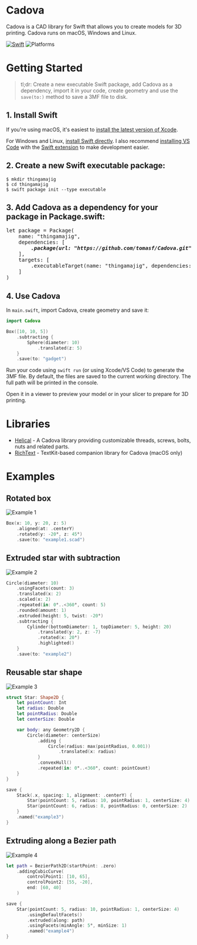 # Cadova
Cadova is a CAD library for Swift that allows you to create models for 3D printing. Cadova runs on macOS, Windows and Linux.

[![Swift](https://github.com/tomasf/Cadova/actions/workflows/swift.yml/badge.svg)](https://github.com/tomasf/Cadova/actions/workflows/swift.yml)
![Platforms](https://img.shields.io/badge/Platforms-macOS_|_Linux_|_Windows-cc9529?logo=swift&logoColor=white)

# Getting Started
> tl;dr: Create a new executable Swift package, add Cadova as a dependency, import it in your code, create geometry and use the `save(to:)` method to save a 3MF file to disk.

## 1. Install Swift
If you're using macOS, it's easiest to [install the latest version of Xcode][xcode].

For Windows and Linux, [install Swift directly][swift]. I also recommend [installing VS Code][vscode] with the [Swift extension][swift-extension] to make development easier.

## 2. Create a new Swift executable package:
```
$ mkdir thingamajig
$ cd thingamajig
$ swift package init --type executable
```

## 3. Add Cadova as a dependency for your package in Package.swift:

<pre>
let package = Package(
    name: "thingamajig",
    dependencies: [
        <b><i>.package(url: "https://github.com/tomasf/Cadova.git", upToNextMinor(from: "0.1.0")),</i></b>
    ],
    targets: [
        .executableTarget(name: "thingamajig", dependencies: [<b><i>"Cadova"</i></b>])
    ]
)
</pre>

## 4. Use Cadova
In `main.swift`, import Cadova, create geometry and save it:

```swift
import Cadova

Box([10, 10, 5])
    .subtracting {
        Sphere(diameter: 10)
            .translated(z: 5)
    }
    .save(to: "gadget")
```

Run your code using `swift run` (or using Xcode/VS Code) to generate the 3MF file. By default, the files are saved to the current working directory. The full path will be printed in the console.

Open it in a viewer to preview your model or in your slicer to prepare for 3D printing.

# Libraries
* [Helical][helical] - A Cadova library providing customizable threads, screws, bolts, nuts and related parts.
* [RichText][richtext] - TextKit-based companion library for Cadova (macOS only)

# Examples

## Rotated box
![Example 1](https://tomasf.se/projects/Cadova/examples/example1.png)

```swift
Box(x: 10, y: 20, z: 5)
    .aligned(at: .centerY)
    .rotated(y: -20°, z: 45°)
    .save(to: "example1.scad")
```

## Extruded star with subtraction
![Example 2](https://tomasf.se/projects/Cadova/examples/example2.png)

```swift
Circle(diameter: 10)
    .usingFacets(count: 3)
    .translated(x: 2)
    .scaled(x: 2)
    .repeated(in: 0°..<360°, count: 5)
    .rounded(amount: 1)
    .extruded(height: 5, twist: -20°)
    .subtracting {
        Cylinder(bottomDiameter: 1, topDiameter: 5, height: 20)
            .translated(y: 2, z: -7)
            .rotated(x: 20°)
            .highlighted()
    }
    .save(to: "example2")
```

## Reusable star shape
![Example 3](https://tomasf.se/projects/Cadova/examples/example3.png)

```swift
struct Star: Shape2D {
    let pointCount: Int
    let radius: Double
    let pointRadius: Double
    let centerSize: Double

    var body: any Geometry2D {
        Circle(diameter: centerSize)
            .adding {
                Circle(radius: max(pointRadius, 0.001))
                    .translated(x: radius)
            }
            .convexHull()
            .repeated(in: 0°..<360°, count: pointCount)
    }
}

save {
    Stack(.x, spacing: 1, alignment: .centerY) {
        Star(pointCount: 5, radius: 10, pointRadius: 1, centerSize: 4)
        Star(pointCount: 6, radius: 8, pointRadius: 0, centerSize: 2)
    }
    .named("example3")
}
```

## Extruding along a Bezier path
![Example 4](https://tomasf.se/projects/Cadova/examples/example4.png)

```swift
let path = BezierPath2D(startPoint: .zero)
    .addingCubicCurve(
        controlPoint1: [10, 65],
        controlPoint2: [55, -20],
        end: [60, 40]
    )

save {
    Star(pointCount: 5, radius: 10, pointRadius: 1, centerSize: 4)
        .usingDefaultFacets()
        .extruded(along: path)
        .usingFacets(minAngle: 5°, minSize: 1)
        .named("example4")
}
```

[xcode]: https://developer.apple.com/download/all/?q=xcode
[swift]: https://www.swift.org/install
[vscode]: https://code.visualstudio.com/Download
[swift-extension]: https://marketplace.visualstudio.com/items?itemName=sswg.swift-lang
[helical]: https://github.com/tomasf/Helical
[richtext]: https://github.com/tomasf/RichText
